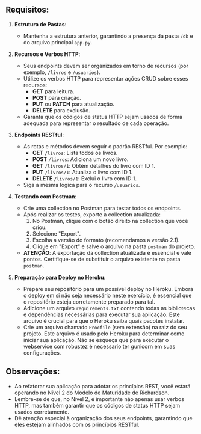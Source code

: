 ## Requisitos:

1. **Estrutura de Pastas**:
    - Mantenha a estrutura anterior, garantindo a presença da pasta `/db` e do arquivo principal `app.py`.

2. **Recursos e Verbos HTTP**:
    - Seus endpoints devem ser organizados em torno de recursos (por exemplo, `/livros` e `/usuarios`).
    - Utilize os verbos HTTP para representar ações CRUD sobre esses recursos: 
        - **GET** para leitura.
        - **POST** para criação.
        - **PUT** ou **PATCH** para atualização.
        - **DELETE** para exclusão.
    - Garanta que os códigos de status HTTP sejam usados de forma adequada para representar o resultado de cada operação.

3. **Endpoints RESTful**:
    - As rotas e métodos devem seguir o padrão RESTful. Por exemplo:
        - **GET** `/livros`: Lista todos os livros.
        - **POST** `/livros`: Adiciona um novo livro.
        - **GET** `/livros/1`: Obtém detalhes do livro com ID 1.
        - **PUT** `/livros/1`: Atualiza o livro com ID 1.
        - **DELETE** `/livros/1`: Exclui o livro com ID 1.
    - Siga a mesma lógica para o recurso `/usuarios`.

4. **Testando com Postman**:
    - Crie uma collection no Postman para testar todos os endpoints.
    - Após realizar os testes, exporte a collection atualizada:
        1. No Postman, clique com o botão direito na collection que você criou.
        2. Selecione "Export".
        3. Escolha a versão do formato (recomendamos a versão 2.1).
        4. Clique em "Export" e salve o arquivo na pasta `postman` do projeto.
    - **ATENÇÃO**: A exportação da collection atualizada é essencial e vale pontos. Certifique-se de substituir o arquivo existente na pasta `postman`.

5. **Preparação para Deploy no Heroku**:
    - Prepare seu repositório para um possível deploy no Heroku. Embora o deploy em si não seja necessário neste exercício, é essencial que o repositório esteja corretamente preparado para tal.
    - Adicione um arquivo `requirements.txt` contendo todas as bibliotecas e dependências necessárias para executar sua aplicação. Este arquivo é crucial para que o Heroku saiba quais pacotes instalar.
    - Crie um arquivo chamado `Procfile` (sem extensão) na raiz do seu projeto. Este arquivo é usado pelo Heroku para determinar como iniciar sua aplicação. Não se esqueça que para executar o webservice com robustez é necessario ter gunicorn em suas configurações.

## Observações:

- Ao refatorar sua aplicação para adotar os princípios REST, você estará operando no Nível 2 do Modelo de Maturidade de Richardson.
- Lembre-se de que, no Nível 2, é importante não apenas usar verbos HTTP, mas também garantir que os códigos de status HTTP sejam usados corretamente.
- Dê atenção especial à organização dos seus endpoints, garantindo que eles estejam alinhados com os princípios RESTful.

